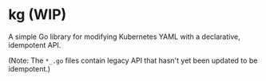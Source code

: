 # kg (WIP)

A simple Go library for modifying Kubernetes YAML with a declarative, idempotent API.

(Note: The `*_.go` files contain legacy API that hasn't yet been updated to be idempotent.)

